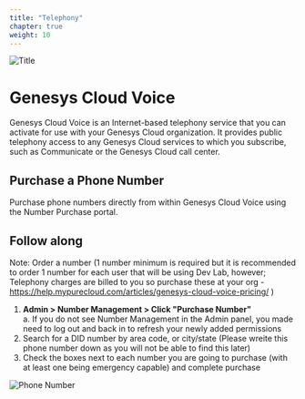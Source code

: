 ```yaml
---
title: "Telephony"
chapter: true
weight: 10
---
```


![Title](/images/Telephony2-768x300.jpg) 


# Genesys Cloud Voice
Genesys Cloud Voice is an Internet-based telephony service that you can activate for use with your Genesys Cloud organization. It provides public telephony access to any Genesys Cloud services to which you subscribe, such as Communicate or the Genesys Cloud call center. 


## Purchase a Phone Number

Purchase phone numbers directly from within Genesys Cloud Voice using the Number Purchase portal.

## Follow along
Note: Order a number (1 number minimum is required but it is recommended to order 1 number for each user that will be using Dev Lab, however; Telephony charges are billed to you so purchase these at your org - https://help.mypurecloud.com/articles/genesys-cloud-voice-pricing/ ) 
1.	**Admin > Number Management > Click "Purchase Number"** <br>
a.	If you do not see Number Management in the Admin panel, you made need to log out and back in to refresh your newly added permissions
2.	Search for a DID number by area code, or city/state (Please wreite this phone number down as you will not be able to find this later)
3.	Check the boxes next to each number you are going to purchase (with at least one being emergency capable) and complete purchase

![Phone Number](/images/PhoneNumber.jpg)